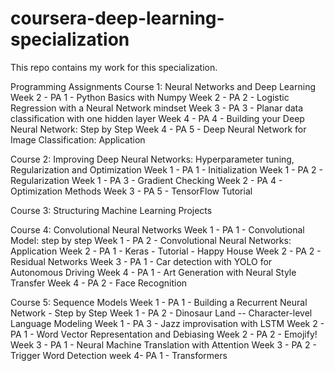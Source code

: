 # coursera-deep-learning-specialization
This repo contains my work for this specialization.

Programming Assignments
Course 1: Neural Networks and Deep Learning
Week 2 - PA 1 - Python Basics with Numpy
Week 2 - PA 2 - Logistic Regression with a Neural Network mindset
Week 3 - PA 3 - Planar data classification with one hidden layer
Week 4 - PA 4 - Building your Deep Neural Network: Step by Step
Week 4 - PA 5 - Deep Neural Network for Image Classification: Application

Course 2: Improving Deep Neural Networks: Hyperparameter tuning, Regularization and Optimization
Week 1 - PA 1 - Initialization
Week 1 - PA 2 - Regularization
Week 1 - PA 3 - Gradient Checking
Week 2 - PA 4 - Optimization Methods
Week 3 - PA 5 - TensorFlow Tutorial

Course 3: Structuring Machine Learning Projects


Course 4: Convolutional Neural Networks
Week 1 - PA 1 - Convolutional Model: step by step
Week 1 - PA 2 - Convolutional Neural Networks: Application
Week 2 - PA 1 - Keras - Tutorial - Happy House
Week 2 - PA 2 - Residual Networks
Week 3 - PA 1 - Car detection with YOLO for Autonomous Driving
Week 4 - PA 1 - Art Generation with Neural Style Transfer
Week 4 - PA 2 - Face Recognition

Course 5: Sequence Models
Week 1 - PA 1 - Building a Recurrent Neural Network - Step by Step
Week 1 - PA 2 - Dinosaur Land -- Character-level Language Modeling
Week 1 - PA 3 - Jazz improvisation with LSTM
Week 2 - PA 1 - Word Vector Representation and Debiasing
Week 2 - PA 2 - Emojify!
Week 3 - PA 1 - Neural Machine Translation with Attention
Week 3 - PA 2 - Trigger Word Detection
week 4-  PA 1 -  Transformers
